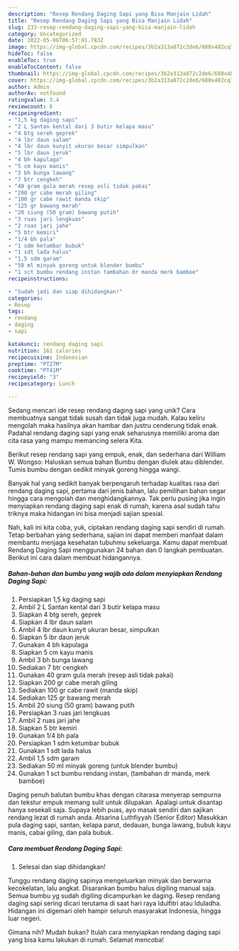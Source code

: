 ```yaml
---
description: "Resep Rendang Daging Sapi yang Bisa Manjain Lidah"
title: "Resep Rendang Daging Sapi yang Bisa Manjain Lidah"
slug: 233-resep-rendang-daging-sapi-yang-bisa-manjain-lidah
category: Uncategorized
date: 2022-05-06T06:57:01.783Z
image: https://img-global.cpcdn.com/recipes/3b2a313a872c2de6/680x482cq70/rendang-daging-sapi-foto-resep-utama.jpg
hideToc: false
enableToc: true
enableTocContent: false
thumbnail: https://img-global.cpcdn.com/recipes/3b2a313a872c2de6/680x482cq70/rendang-daging-sapi-foto-resep-utama.jpg
cover: https://img-global.cpcdn.com/recipes/3b2a313a872c2de6/680x482cq70/rendang-daging-sapi-foto-resep-utama.jpg
author: Admin
authorAv: notfound
ratingvalue: 3.4
reviewcount: 6
recipeingredient:
- "1,5 kg daging sapi"
- "2 L Santan kental dari 3 butir kelapa masu"
- "4 btg sereh geprek"
- "4 lbr daun salam"
- "4 lbr daun kunyit ukuran besar simpulkan"
- "5 lbr daun jeruk"
- "4 bh kapulaga"
- "5 cm kayu manis"
- "3 bh bunga lawang"
- "7 btr cengkeh"
- "40 gram gula merah resep asli tidak pakai"
- "200 gr cabe merah giling"
- "100 gr cabe rawit manda skip"
- "125 gr bawang merah"
- "20 siung (50 gram) bawang putih"
- "3 ruas jari lengkuas"
- "2 ruas jari jahe"
- "5 btr kemiri"
- "1/4 bh pala"
- "1 sdm ketumbar bubuk"
- "1 sdt lada halus"
- "1,5 sdm garam"
- "50 ml minyak goreng untuk blender bumbu"
- "1 sct bumbu rendang instan tambahan dr manda merk bamboe"
recipeinstructions:

- "Sudah jadi dan siap dihidangkan!"
categories:
- Resep
tags:
- rendang
- daging
- sapi

katakunci: rendang daging sapi 
nutrition: 161 calories
recipecuisine: Indonesian
preptime: "PT27M"
cooktime: "PT41M"
recipeyield: "3"
recipecategory: Lunch

---
```





Sedang mencari ide resep rendang daging sapi yang unik? Cara membuatnya sangat tidak susah dan tidak juga mudah. Kalau keliru mengolah maka hasilnya akan hambar dan justru cenderung tidak enak. Padahal rendang daging sapi yang enak seharusnya memiliki aroma dan cita rasa yang mampu memancing selera Kita.





Berikut resep rendang sapi yang empuk, enak, dan sederhana dari William W. Wongso: Haluskan semua bahan Bumbu dengan diulek atau diblender. Tumis bumbu dengan sedikit minyak goreng hingga wangi.

Banyak hal yang sedikit banyak berpengaruh terhadap kualitas rasa dari rendang daging sapi, pertama dari jenis bahan, lalu pemilihan bahan segar hingga cara mengolah dan menghidangkannya. Tak perlu pusing jika ingin menyiapkan rendang daging sapi enak di rumah, karena asal sudah tahu triknya maka hidangan ini bisa menjadi sajian spesial.






Nah, kali ini kita coba, yuk, ciptakan rendang daging sapi sendiri di rumah. Tetap berbahan yang sederhana, sajian ini dapat memberi manfaat dalam membantu menjaga kesehatan tubuhmu sekeluarga. Kamu dapat membuat Rendang Daging Sapi menggunakan 24 bahan dan 0 langkah pembuatan. Berikut ini cara dalam membuat hidangannya.

<!--inarticleads1-->

##### Bahan-bahan dan bumbu yang wajib ada dalam menyiapkan Rendang Daging Sapi:

1. Persiapkan 1,5 kg daging sapi
1. Ambil 2 L Santan kental dari 3 butir kelapa masu
1. Siapkan 4 btg sereh, geprek
1. Siapkan 4 lbr daun salam
1. Ambil 4 lbr daun kunyit ukuran besar, simpulkan
1. Siapkan 5 lbr daun jeruk
1. Gunakan 4 bh kapulaga
1. Siapkan 5 cm kayu manis
1. Ambil 3 bh bunga lawang
1. Sediakan 7 btr cengkeh
1. Gunakan 40 gram gula merah (resep asli tidak pakai)
1. Siapkan 200 gr cabe merah giling
1. Sediakan 100 gr cabe rawit (manda skip)
1. Sediakan 125 gr bawang merah
1. Ambil 20 siung (50 gram) bawang putih
1. Persiapkan 3 ruas jari lengkuas
1. Ambil 2 ruas jari jahe
1. Siapkan 5 btr kemiri
1. Gunakan 1/4 bh pala
1. Persiapkan 1 sdm ketumbar bubuk
1. Gunakan 1 sdt lada halus
1. Ambil 1,5 sdm garam
1. Sediakan 50 ml minyak goreng (untuk blender bumbu)
1. Gunakan 1 sct bumbu rendang instan, (tambahan dr manda, merk bamboe)


Daging penuh balutan bumbu khas dengan citarasa menyerap sempurna dan tekstur empuk memang sulit untuk dilupakan. Apalagi untuk disantap hanya sesekali saja. Supaya lebih puas, ayo masak sendiri dan sajikan rendang lezat di rumah anda. Atsarina Luthfiyyah (Senior Editor) Masukkan pula daging sapi, santan, kelapa parut, dedauan, bunga lawang, bubuk kayu manis, cabai giling, dan pala bubuk. 

<!--inarticleads2-->

##### Cara membuat Rendang Daging Sapi:


1. Selesai dan siap dihidangkan!

Tunggu rendang daging sapinya mengeluarkan minyak dan berwarna kecokelatan, lalu angkat. Disarankan bumbu halus digiling manual saja. Semua bumbu yg sudah digiling dicampurkan ke daging. Resep rendang daging sapi sering dicari terutama di saat hari raya Idulfitri atau Iduladha. Hidangan ini digemari oleh hampir seluruh masyarakat Indonesia, hingga luar negeri. 

Gimana nih? Mudah bukan? Itulah cara menyiapkan rendang daging sapi yang bisa kamu lakukan di rumah. Selamat mencoba!
